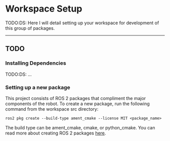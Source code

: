 # Workspace Setup

TODO:DS: Here I will detail setting up your workspace for development of this group of packages.

---
TODO
---



### Installing Dependencies
TODO:DS: ...

### Setting up a new package
This project consists of ROS 2 packages that compliment the major components of the robot. To create a new package, run the following command from the workspace src directory:

```
ros2 pkg create --build-type ament_cmake --license MIT <package_name>
```

The build type can be ament_cmake, cmake, or python_cmake. You can read more about creating ROS 2 packages [here](https://docs.ros.org/en/jazzy/Tutorials/Beginner-Client-Libraries/Creating-Your-First-ROS2-Package.html#create-a-package).